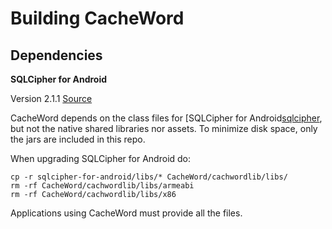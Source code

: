 # Building CacheWord

## Dependencies

**SQLCipher for Android**

Version 2.1.1 [Source][sqlcipher-github]

CacheWord depends on the class files for [SQLCipher for Android[sqlcipher], but
not the native shared libraries nor assets. To minimize disk space, only the
jars are included in this repo.

When upgrading SQLCipher for Android do:

    cp -r sqlcipher-for-android/libs/* CacheWord/cachwordlib/libs/
    rm -rf CacheWord/cachwordlib/libs/armeabi
    rm -rf CacheWord/cachwordlib/libs/x86


Applications using CacheWord must provide all the files.


[sqlcipher-github]: https://github.com/sqlcipher/android-database-sqlcipher
[sqlcipher]: http://sqlcipher.net/sqlcipher-for-android/
